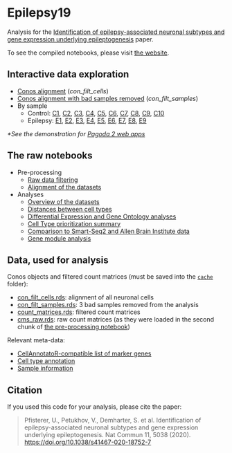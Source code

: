 # Epilepsy19
Analysis for the [Identification of epilepsy-associated neuronal subtypes and gene expression underlying epileptogenesis](https://doi.org/10.1038/s41467-020-18752-7) paper.

To see the compiled notebooks, please visit [the website](https://khodosevichlab.github.io/Epilepsy19/).

## Interactive data exploration

- [Conos alignment](http://pklab.med.harvard.edu/viktor/pagodaURL/index.html?fileURL=http://pklab.med.harvard.edu/viktor/publications/Epilepsy19/con_filt_cells.bin) (*con_filt_cells*)
- [Conos alignment with bad samples removed](http://pklab.med.harvard.edu/viktor/pagodaURL/index.html?fileURL=http://pklab.med.harvard.edu/viktor/publications/Epilepsy19/con_filt_samples.bin) (*con_filt_samples*)
- By sample
  - Control: 
[C1](http://pklab.med.harvard.edu/viktor/pagodaURL/index.html?embedding=UMAP&fileURL=http://pklab.med.harvard.edu/viktor/publications/Epilepsy19/C1.bin), [C2](http://pklab.med.harvard.edu/viktor/pagodaURL/index.html?embedding=UMAP&fileURL=http://pklab.med.harvard.edu/viktor/publications/Epilepsy19/C2.bin), [C3](http://pklab.med.harvard.edu/viktor/pagodaURL/index.html?embedding=UMAP&fileURL=http://pklab.med.harvard.edu/viktor/publications/Epilepsy19/C3.bin), [C4](http://pklab.med.harvard.edu/viktor/pagodaURL/index.html?embedding=UMAP&fileURL=http://pklab.med.harvard.edu/viktor/publications/Epilepsy19/C4.bin), [C5](http://pklab.med.harvard.edu/viktor/pagodaURL/index.html?embedding=UMAP&fileURL=http://pklab.med.harvard.edu/viktor/publications/Epilepsy19/C5.bin), [C6](http://pklab.med.harvard.edu/viktor/pagodaURL/index.html?embedding=UMAP&fileURL=http://pklab.med.harvard.edu/viktor/publications/Epilepsy19/C6.bin), [C7](http://pklab.med.harvard.edu/viktor/pagodaURL/index.html?embedding=UMAP&fileURL=http://pklab.med.harvard.edu/viktor/publications/Epilepsy19/C7.bin), [C8](http://pklab.med.harvard.edu/viktor/pagodaURL/index.html?embedding=UMAP&fileURL=http://pklab.med.harvard.edu/viktor/publications/Epilepsy19/C8.bin), [C9](http://pklab.med.harvard.edu/viktor/pagodaURL/index.html?embedding=UMAP&fileURL=http://pklab.med.harvard.edu/viktor/publications/Epilepsy19/C9.bin), [C10](http://pklab.med.harvard.edu/viktor/pagodaURL/index.html?embedding=UMAP&fileURL=http://pklab.med.harvard.edu/viktor/publications/Epilepsy19/C10.bin)
  - Epilepsy: 
[E1](http://pklab.med.harvard.edu/viktor/pagodaURL/index.html?embedding=UMAP&fileURL=http://pklab.med.harvard.edu/viktor/publications/Epilepsy19/E1.bin), [E2](http://pklab.med.harvard.edu/viktor/pagodaURL/index.html?embedding=UMAP&fileURL=http://pklab.med.harvard.edu/viktor/publications/Epilepsy19/E2.bin), [E3](http://pklab.med.harvard.edu/viktor/pagodaURL/index.html?embedding=UMAP&fileURL=http://pklab.med.harvard.edu/viktor/publications/Epilepsy19/E3.bin), [E4](http://pklab.med.harvard.edu/viktor/pagodaURL/index.html?embedding=UMAP&fileURL=http://pklab.med.harvard.edu/viktor/publications/Epilepsy19/E4.bin), [E5](http://pklab.med.harvard.edu/viktor/pagodaURL/index.html?embedding=UMAP&fileURL=http://pklab.med.harvard.edu/viktor/publications/Epilepsy19/E5.bin), [E6](http://pklab.med.harvard.edu/viktor/pagodaURL/index.html?embedding=UMAP&fileURL=http://pklab.med.harvard.edu/viktor/publications/Epilepsy19/E6.bin), [E7](http://pklab.med.harvard.edu/viktor/pagodaURL/index.html?embedding=UMAP&fileURL=http://pklab.med.harvard.edu/viktor/publications/Epilepsy19/E7.bin), [E8](http://pklab.med.harvard.edu/viktor/pagodaURL/index.html?embedding=UMAP&fileURL=http://pklab.med.harvard.edu/viktor/publications/Epilepsy19/E8.bin), [E9](http://pklab.med.harvard.edu/viktor/pagodaURL/index.html?embedding=UMAP&fileURL=http://pklab.med.harvard.edu/viktor/publications/Epilepsy19/E9.bin)

*\*See the demonstration for [Pagoda 2 web apps](https://www.youtube.com/watch?v=j6PmRtOBTRM)*

## The raw notebooks
- Pre-processing
  - [Raw data filtering](./analysis/prep_filtration.Rmd)
  - [Alignment of the datasets](./analysis/prep_alignment.Rmd)
- Analyses
  - [Overview of the datasets](./analysis/fig_overview.Rmd)
  - [Distances between cell types](./analysis/fig_type_distance.Rmd)
  - [Differential Expression and Gene Ontology analyses](./analysis/fig_go.Rmd)
  - [Cell Type prioritization summary](./analysis/fig_summary.Rmd)
  - [Comparison to Smart-Seq2 and Allen Brain Institute data](./analysis/fig_smart_seq.Rmd)
  - [Gene module analysis](./gene_modules/)

## Data, used for analysis

Conos objects and filtered count matrices (must be saved into the [`cache`](./cache) folder):
- [con_filt_cells.rds](http://pklab.med.harvard.edu/viktor/publications/Epilepsy19/con_filt_cells.rds): alignment of all neuronal cells
- [con_filt_samples.rds](http://pklab.med.harvard.edu/viktor/publications/Epilepsy19/con_filt_samples.rds): 3 bad samples removed from the analysis
- [count_matrices.rds](http://pklab.med.harvard.edu/viktor/publications/Epilepsy19/count_matrices.rds): filtered count matrices
- [cms_raw.rds](http://pklab.med.harvard.edu/viktor/publications/Epilepsy19/cms_raw.rds): raw count matrices (as they were loaded in the second chunk of [the pre-processing notebook](https://khodosevichlab.github.io/Epilepsy19/prep_filtration.html))

Relevant meta-data:
- [CellAnnotatoR-compatible list of marker genes](./metadata/neuron_markers.txt)
- [Cell type annotation](./metadata/annotation.csv)
- [Sample information](./metadata/sample_info.csv)

<!--
## Prepare data

Before running the analyses, create the necessary folders

```
mkdir -p output/overview output/fig_type_diff output/fig_go/gene_scattermaps output/fig_go/pathway_clustering output/total_ranking output/fig_neun output/fig_smart_seq
```
-->

## Citation

If you used this code for your analysis, please cite the paper:

> Pfisterer, U., Petukhov, V., Demharter, S. et al. Identification of epilepsy-associated neuronal subtypes and gene expression underlying epileptogenesis. Nat Commun 11, 5038 (2020). https://doi.org/10.1038/s41467-020-18752-7
